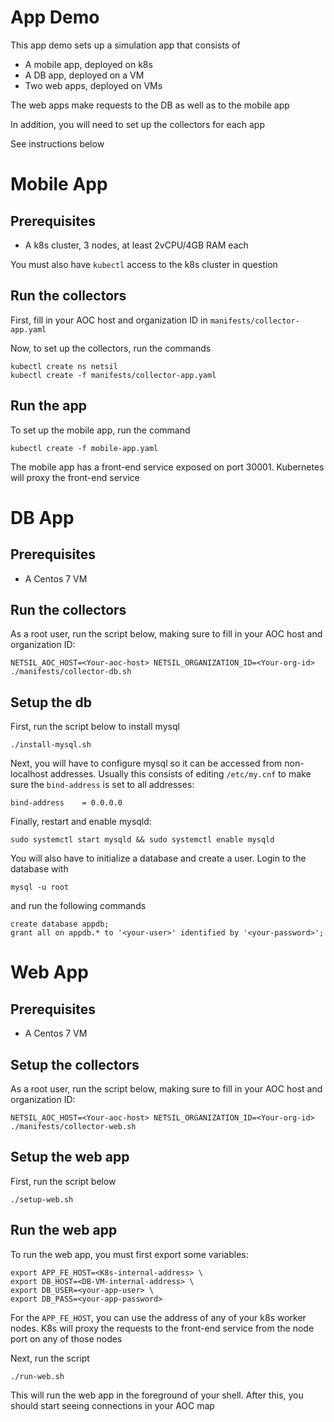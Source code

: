 # App Demo
This app demo sets up a simulation app that consists of
- A mobile app, deployed on k8s
- A DB app, deployed on a VM
- Two web apps, deployed on VMs

The web apps make requests to the DB as well as to the mobile app

In addition, you will need to set up the collectors for each app

See instructions below

# Mobile App
## Prerequisites
- A k8s cluster, 3 nodes, at least 2vCPU/4GB RAM each

You must also have `kubectl` access to the k8s cluster in question

## Run the collectors
First, fill in your AOC host and organization ID in `manifests/collector-app.yaml` 

Now, to set up the collectors, run the commands 
```
kubectl create ns netsil
kubectl create -f manifests/collector-app.yaml
```

## Run the app
To set up the mobile app, run the command 
```
kubectl create -f mobile-app.yaml
```

The mobile app has a front-end service exposed on port 30001.
Kubernetes will proxy the front-end service 


# DB App
## Prerequisites
- A Centos 7 VM

## Run the collectors
As a root user, run the script below, making sure to fill in your AOC host and organization ID:
```
NETSIL_AOC_HOST=<Your-aoc-host> NETSIL_ORGANIZATION_ID=<Your-org-id> ./manifests/collector-db.sh
```

## Setup the db
First, run the script below to install mysql
```
./install-mysql.sh
```

Next, you will have to configure mysql so it can be accessed from non-localhost addresses. 
Usually this consists of editing `/etc/my.cnf` to make sure the `bind-address` is set to all addresses:
```
bind-address    = 0.0.0.0
```

Finally, restart and enable mysqld:
```
sudo systemctl start mysqld && sudo systemctl enable mysqld
```

You will also have to initialize a database and create a user.
Login to the database with
```
mysql -u root
```
and run the following commands

```
create database appdb;
grant all on appdb.* to '<your-user>' identified by '<your-password>';
```

# Web App
## Prerequisites
- A Centos 7 VM

## Setup the collectors
As a root user, run the script below, making sure to fill in your AOC host and organization ID:
```
NETSIL_AOC_HOST=<Your-aoc-host> NETSIL_ORGANIZATION_ID=<Your-org-id> ./manifests/collector-web.sh
```

## Setup the web app
First, run the script below
```
./setup-web.sh
```

## Run the web app
To run the web app, you must first export some variables:
```
export APP_FE_HOST=<K8s-internal-address> \
export DB_HOST=<DB-VM-internal-address> \
export DB_USER=<your-app-user> \
export DB_PASS=<your-app-password>
```

For the `APP_FE_HOST`, you can use the address of any of your k8s worker nodes.
K8s will proxy the requests to the front-end service from the node port on any of those nodes

Next, run the script

```
./run-web.sh
```

This will run the web app in the foreground of your shell.
After this, you should start seeing connections in your AOC map
